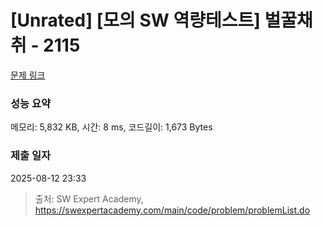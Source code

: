 # [Unrated] [모의 SW 역량테스트] 벌꿀채취 - 2115 

[문제 링크](https://swexpertacademy.com/main/code/problem/problemDetail.do?contestProbId=AV5V4A46AdIDFAWu) 

### 성능 요약

메모리: 5,832 KB, 시간: 8 ms, 코드길이: 1,673 Bytes

### 제출 일자

2025-08-12 23:33



> 출처: SW Expert Academy, https://swexpertacademy.com/main/code/problem/problemList.do